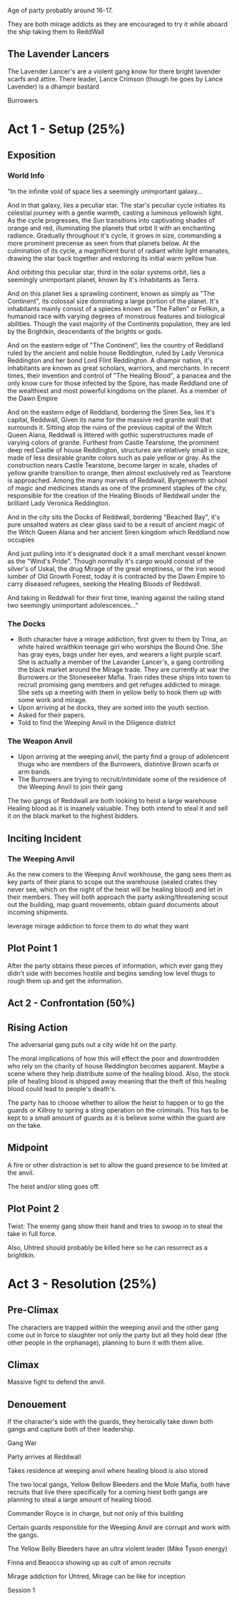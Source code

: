 Age of party probably around 16-17.

They are both mirage addicts as they are encouraged to try it while aboard the ship taking them to ReddWall

## The Lavender Lancers

The Lavender Lancer's are a violent gang know for there bright lavender scarfs and attire. There leader, Lance Crimson (though he goes by Lance Lavender) is a dhampir bastard

Burrowers

# Act 1 - Setup (25%)

## Exposition

### World Info

"In the infinite void of space lies a seemingly unimportant galaxy...

And in that galaxy, lies a peculiar star. The star's peculiar cycle initiates its celestial journey with a gentle warmth, casting a luminous yellowish light. As the cycle progresses, the Sun transitions into captivating shades of orange and red, illuminating the planets that orbit it with an enchanting radiance. Gradually throughout it's cycle, it grows in size, commanding a more prominent precense as seen from that planets below. At the culmination of its cycle, a magnificent burst of radiant white light emanates, drawing the star back together and restoring its initial warm yellow hue.

And orbiting this peculiar star, third in the solar systems orbit, lies a seemingly unimportant planet, known by it's inhabitants as Terra.

And on this planet lies a sprawling continent, known as simply as "The Continent", its colossal size dominating a large portion of the planet. It's inhabitants mainly consist of a spieces known as "The Fallen" or Fellkin, a humanoid race with varying degrees of monstrous features and biological abilities. Though the vast majority of the Continents population, they are led by the Brightkin, descendants of the brights or gods.

And on the eastern edge of "The Continent", lies the country of Reddland ruled by the ancient and noble house Reddington, ruled by Lady Veronica Reddington and her bond Lord Flint Reddington. A dhampir nation, it's inhabitants are known as great scholars, warriors, and merchants. In recent times, their invention and control of "The Healing Blood", a panacea and the only know cure for those infected by the Spore, has made Reddland one of the wealthiest and most powerful kingdoms on the planet. As a member of the Dawn Empire

And on the eastern edge of Reddland, bordering the Siren Sea, lies it's capital, Reddwall, Given its name for the massive red granite wall that surrounds it. Sitting atop the ruins of the previous capital of the Witch Queen Alana, Reddwall is littered with gothic superstructures made of varying colors of granite. Furthest from Castle Tearstone, the prominent deep red Castle of house Reddington, structures are relatively small in size, made of less desirable granite colors such as pale yellow or gray. As the construction nears Castle Tearstone, become larger in scale, shades of yellow granite transition to orange, then almost exclusively red as Tearstone is approached. Among the many marvels of Reddwall, Byrgenwerth school of magic and medicines stands as one of the prominent staples of the city, responsible for the creation of the Healing Bloods of Reddwall under the brilliant Lady Veronica Reddington.

And in the city sits the Docks of Reddwall, bordering "Beached Bay", it's pure unsalted waters as clear glass said to be a result of ancient magic of the Witch Queen Alana and her ancient Siren kingdom which Reddland now occupies

And just pulling into it's designated dock it a small merchant vessel known as the "Wind's Pride". Though normally it's cargo would consist of the silver's of Uskal, the drug Mirage of the great emptiness, or the iron wood lumber of Old Growth Forest, today it is contracted by the Dawn Empire to carry diseased refugees, seeking the Healing Bloods of Reddwall.

And taking in Reddwall for their first time, leaning against the railing stand two seemingly unimportant adolescences..."

### The Docks

- Both character have a mirage addiction, first given to them by Trina, an white haired wraithkin teenage girl who worships the Bound One. She has gray eyes, bags under her eyes, and wearers a light purple scarf. She is actually a member of the Lavander Lancer's, a gang controlling the black market around the Mirage trade. They are currently at war the Burrowers or the Stoneseeker Mafia. Train rides these ships into town to recruit promising gang members and get refuges addicted to mirage. She sets up a meeting with them in yellow belly to hook them up with some work and mirage.
- Upon arriving at he docks, they are sorted into the youth section.
- Asked for their papers.
- Told to find the Weeping Anvil in the Diligence district

### The Weapon Anvil

- Upon arriving at the weeping anvil, the party find a group of adolencent thugs who are members of the Burrowers, distintive Brown scarfs or arm bands.
- The Burrowers are trying to recruit/intimidate some of the residence of the Weeping Anvil to join their gang

The two gangs of Reddwall are both looking to heist a large warehouse Healing blood as it is insanely valuable. They both intend to steal it and sell it on the black market to the highest bidders.

## Inciting Incident

### The Weeping Anvil

As the new comers to the Weeping Anvil workhouse, the gang sees them as key parts of their plans to scope out the warehouse (sealed crates they never see, which on the night of the heist will be healing blood) and let in their members. They will both approach the party asking/threatening scout out the building, map guard movements, obtain guard documents about incoming shipments.

leverage mirage addiction to force them to do what they want

## Plot Point 1

After the party obtains these pieces of information, which ever gang they didn't side with becomes hostile and begins sending low level thugs to rough them up and get the information.

## Act 2 - Confrontation (50%)

## Rising Action

The adversarial gang puts out a city wide hit on the party.

The moral implications of how this will effect the poor and downtrodden who rely on the charity of house Reddington becomes apparent. Maybe a scene where they help distribute some of the healing blood. Also, the stock pile of healing blood is shipped away meaning that the theft of this healing blood could lead to people's death's.

The party has to choose whether to allow the heist to happen or to go the guards or Killroy to spring a sting operation on the criminals. This has to be kept to a small amount of guards as it is believe some within the guard are on the take.

## Midpoint

A fire or other distraction is set to allow the guard presence to be limited at the anvil.

The heist and/or sting goes off.

## Plot Point 2

Twist: The enemy gang show their hand and tries to swoop in to steal the take in full force.

Also, Uhtred should probably be killed here so he can resurrect as a brightkin.

# Act 3 - Resolution (25%)

## Pre-Climax

The characters are trapped within the weeping anvil and the other gang come out in force to slaughter not only the party but all they hold dear (the other people in the orphanage), planning to burn it with them alive.

## Climax

Massive fight to defend the anvil.

## Denouement

If the character's side with the guards, they heroically take down both gangs and capture both of their leadership.

Gang War

Party arrives at Reddwall

Takes residence at weeping anvil where healing blood is also stored

The two local gangs, Yellow Bellow Bleeders and the Mole Mafia, both have recruits that live there specifically for a coming hiest both gangs are planning to steal a large amount of healing blood.

Commander Royce is in charge, but not only of this building

Certain guards responsible for the Weeping Anvil are corrupt and work with the gangs.

The Yellow Belly Bleeders have an ultra violent leader (Mike Tyson energy)

Finna and Beaocca showing up as cult of amon recruits

Mirage addiction for Uhtred, Mirage can be like for inception

Session 1
